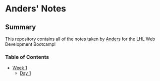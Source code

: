 # Anders' Notes

## Summary

This repository contains all of the notes taken by [Anders](https://github.com/aflotten) for the LHL Web Development Bootcamp!

### Table of Contents
* [Week 1](/Week_1)
  * [Day 1](/Week_1/Day_1)